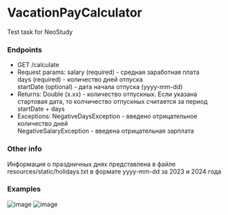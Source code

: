 # VacationPayCalculator
Test task for NeoStudy

### Endpoints
- GET /calculate
- Request params:
salary (required) - средная заработная плата\
days (required) - количество дней отпуска\
startDate (optional) - дата начала отпуска (yyyy-mm-dd)
- Returns:
Double (x.xx) - количество отпускных. Если указана стартовая дата, то колчичество отпускных считается за период startDate + days
- Exceptions:
NegativeDaysException - введено отрицательное количество дней\
NegativeSalaryException - введена отрицательная зарплата

### Other info
Информация о праздничных днях представлена в файле resources/static/holidays.txt в формате yyyy-mm-dd за 2023 и 2024 года

### Examples
![image](https://github.com/aryunin/VacationPayCalculator/assets/37240301/54543269-b361-4414-a55e-1c204a919029)
![image](https://github.com/aryunin/VacationPayCalculator/assets/37240301/81df8602-0ea2-42a2-aee4-16f1440f8ba3)

